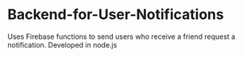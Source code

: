 # Backend-for-User-Notifications
Uses Firebase functions to send users who receive a friend request a notification. Developed in node.js
